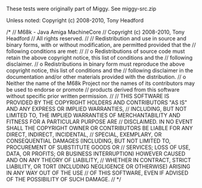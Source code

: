 These tests were originally part of Miggy.
See miggy-src.zip

Unless noted:
Copyright (c) 2008-2010, Tony Headford

/*
//  M68k - Java Amiga MachineCore
//  Copyright (c) 2008-2010, Tony Headford
//  All rights reserved.
//
//  Redistribution and use in source and binary forms, with or without modification, are permitted provided that the
//  following conditions are met:
//
//    o  Redistributions of source code must retain the above copyright notice, this list of conditions and the
//       following disclaimer.
//    o  Redistributions in binary form must reproduce the above copyright notice, this list of conditions and the
//       following disclaimer in the documentation and/or other materials provided with the distribution.
//    o  Neither the name of the M68k Project nor the names of its contributors may be used to endorse or promote
//       products derived from this software without specific prior written permission.
//
//  THIS SOFTWARE IS PROVIDED BY THE COPYRIGHT HOLDERS AND CONTRIBUTORS "AS IS" AND ANY EXPRESS OR IMPLIED WARRANTIES,
//  INCLUDING, BUT NOT LIMITED TO, THE IMPLIED WARRANTIES OF MERCHANTABILITY AND FITNESS FOR A PARTICULAR PURPOSE ARE
//  DISCLAIMED. IN NO EVENT SHALL THE COPYRIGHT OWNER OR CONTRIBUTORS BE LIABLE FOR ANY DIRECT, INDIRECT, INCIDENTAL,
//  SPECIAL, EXEMPLARY, OR CONSEQUENTIAL DAMAGES (INCLUDING, BUT NOT LIMITED TO, PROCUREMENT OF SUBSTITUTE GOODS OR
//  SERVICES; LOSS OF USE, DATA, OR PROFITS; OR BUSINESS INTERRUPTION) HOWEVER CAUSED AND ON ANY THEORY OF LIABILITY,
//  WHETHER IN CONTRACT, STRICT LIABILITY, OR TORT (INCLUDING NEGLIGENCE OR OTHERWISE) ARISING IN ANY WAY OUT OF THE USE
//  OF THIS SOFTWARE, EVEN IF ADVISED OF THE POSSIBILITY OF SUCH DAMAGE.
//
*/
